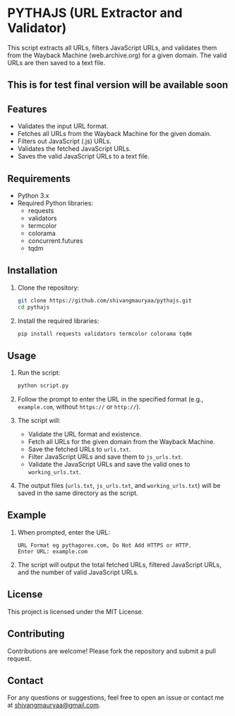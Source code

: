 # PYTHAJS (URL Extractor and Validator)

This script extracts all URLs, filters JavaScript URLs, and validates them from the Wayback Machine (web.archive.org) for a given domain. The valid URLs are then saved to a text file.

## This is for test final version will be available soon 

## Features

- Validates the input URL format.
- Fetches all URLs from the Wayback Machine for the given domain.
- Filters out JavaScript (.js) URLs.
- Validates the fetched JavaScript URLs.
- Saves the valid JavaScript URLs to a text file.

## Requirements

- Python 3.x
- Required Python libraries:
  - requests
  - validators
  - termcolor
  - colorama
  - concurrent.futures
  - tqdm

## Installation

1. Clone the repository:

    ```bash
    git clone https://github.com/shivangmauryaa/pythajs.git
    cd pythajs
    ```

2. Install the required libraries:

    ```bash
    pip install requests validators termcolor colorama tqdm
    ```

## Usage

1. Run the script:

    ```bash
    python script.py
    ```

2. Follow the prompt to enter the URL in the specified format (e.g., `example.com`, without `https://` or `http://`).

3. The script will:
   - Validate the URL format and existence.
   - Fetch all URLs for the given domain from the Wayback Machine.
   - Save the fetched URLs to `urls.txt`.
   - Filter JavaScript URLs and save them to `js_urls.txt`.
   - Validate the JavaScript URLs and save the valid ones to `working_urls.txt`.

4. The output files (`urls.txt`, `js_urls.txt`, and `working_urls.txt`) will be saved in the same directory as the script.

## Example

1. When prompted, enter the URL:

    ```
    URL Format eg pythagorex.com, Do Not Add HTTPS or HTTP.
    Enter URL: example.com
    ```

2. The script will output the total fetched URLs, filtered JavaScript URLs, and the number of valid JavaScript URLs.

## License

This project is licensed under the MIT License.

## Contributing

Contributions are welcome! Please fork the repository and submit a pull request.

## Contact

For any questions or suggestions, feel free to open an issue or contact me at shivangmauryaa@gmail.com.
